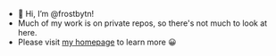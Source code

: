 - 👋 Hi, I’m @frostbytn!
- Much of my work is on private repos, so there's not much to look at here.
- Please visit [my homepage](https://garymckeever.us) to learn more 😀


